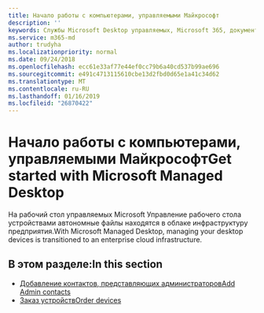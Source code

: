 ```yaml
---
title: Начало работы с компьютерами, управляемыми Майкрософт
description: ''
keywords: Службы Microsoft Desktop управляемых, Microsoft 365, документация
ms.service: m365-md
author: trudyha
ms.localizationpriority: normal
ms.date: 09/24/2018
ms.openlocfilehash: ecc61e33af77e44ef0cc79b6a40cd537b99ae696
ms.sourcegitcommit: e491c4713115610cbe13d2fbd0d65e1a41c34d62
ms.translationtype: MT
ms.contentlocale: ru-RU
ms.lasthandoff: 01/16/2019
ms.locfileid: "26870422"
---
```

# <a name="get-started-with-microsoft-managed-desktop"></a><span data-ttu-id="68a68-103">Начало работы с компьютерами, управляемыми Майкрософт</span><span class="sxs-lookup"><span data-stu-id="68a68-103">Get started with Microsoft Managed Desktop</span></span>

<span data-ttu-id="68a68-104">На рабочий стол управляемых Microsoft Управление рабочего стола устройствами автономные файлы находятся в облаке инфраструктуру предприятия.</span><span class="sxs-lookup"><span data-stu-id="68a68-104">With Microsoft Managed Desktop, managing your desktop devices is transitioned to an enterprise cloud infrastructure.</span></span> 

## <a name="in-this-section"></a><span data-ttu-id="68a68-105">В этом разделе:</span><span class="sxs-lookup"><span data-stu-id="68a68-105">In this section</span></span>

- [<span data-ttu-id="68a68-106">Добавление контактов, представляющих администраторов</span><span class="sxs-lookup"><span data-stu-id="68a68-106">Add Admin contacts</span></span>](add-admin-contacts.md)
- [<span data-ttu-id="68a68-107">Заказ устройств</span><span class="sxs-lookup"><span data-stu-id="68a68-107">Order devices</span></span>](devices.md)
